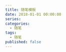 ```yaml
---
title: 随笔模板
date: 2018-01-01 00:00:00
series: 
categories:
  - 随笔
tags:
  - 随笔
published: false
---
```

